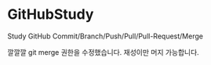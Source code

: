 # GitHubStudy
Study GitHub Commit/Branch/Push/Pull/Pull-Request/Merge

깔깔깔
git merge 권한을 수정했습니다. 재성이만 머지 가능합니다.

